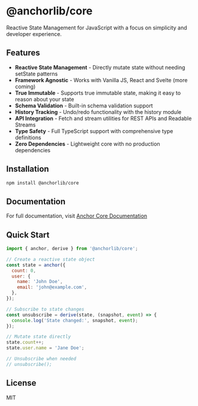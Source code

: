 # @anchorlib/core

Reactive State Management for JavaScript with a focus on simplicity and developer experience.

## Features

- **Reactive State Management** - Directly mutate state without needing setState patterns
- **Framework Agnostic** - Works with Vanilla JS, React and Svelte (more coming)
- **True Immutable** - Supports true immutable state, making it easy to reason about your state
- **Schema Validation** - Built-in schema validation support
- **History Tracking** - Undo/redo functionality with the history module
- **API Integration** - Fetch and stream utilities for REST APIs and Readable Streams
- **Type Safety** - Full TypeScript support with comprehensive type definitions
- **Zero Dependencies** - Lightweight core with no production dependencies

## Installation

```bash
npm install @anchorlib/core
```

## Documentation

For full documentation, visit [Anchor Core Documentation](https://beerush-id.github.io/anchor/docs/overview.html)

## Quick Start

```javascript
import { anchor, derive } from '@anchorlib/core';

// Create a reactive state object
const state = anchor({
  count: 0,
  user: {
    name: 'John Doe',
    email: 'john@example.com',
  },
});

// Subscribe to state changes
const unsubscribe = derive(state, (snapshot, event) => {
  console.log('State changed:', snapshot, event);
});

// Mutate state directly
state.count++;
state.user.name = 'Jane Doe';

// Unsubscribe when needed
// unsubscribe();
```

## License

MIT
